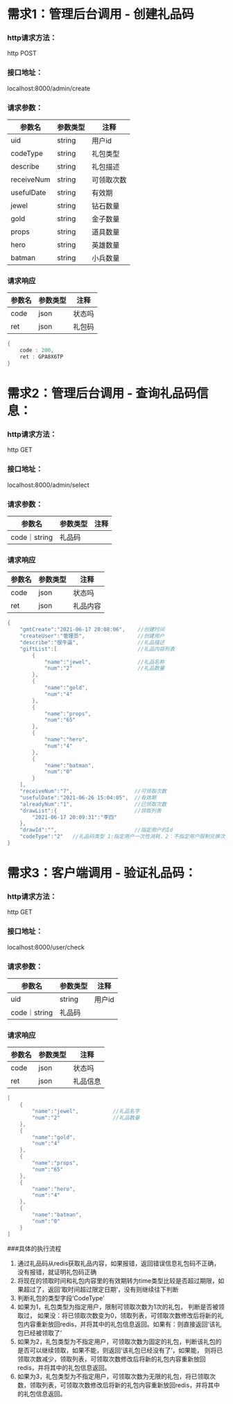 # 需求1：管理后台调用 - 创建礼品码
### http请求方法：
http  POST
### 接口地址：
localhost:8000/admin/create
### 请求参数：
参数名|参数类型|注释
------------ | ------------- | -------------
uid|string|用户id
codeType|string|礼包类型
describe|string|礼包描述
receiveNum|string|可领取次数
usefulDate|string|有效期
jewel|string|钻石数量
gold|string|金子数量
props|string|道具数量
hero|string|英雄数量
batman|string|小兵数量
### 请求响应
参数名|参数类型|注释
------------ | ------------- | -------------
code|json|状态吗
ret|json|礼包码

```java
{
    code : 200,
    ret : GPA8X6TP
}
```

# 需求2：管理后台调用 - 查询礼品码信息：
### http请求方法：
http  GET
### 接口地址：
localhost:8000/admin/select
### 请求参数：
参数名|参数类型|注释
------------ | ------------- | -------------
code｜string|礼品码
### 请求响应
参数名|参数类型|注释
------------ | ------------- | -------------
code|json|状态吗
ret|json|礼品内容

```java
{
    "gmtCreate":"2021-06-17 20:08:06",    //创建时间
    "createUser":"管理员",                 //创建用户
    "describe":"很牛逼",                   //礼品描述
    "giftList":[                          //礼品内容列表
        {
            "name":"jewel",               //礼品名称
            "num":"2"                     //礼品数量
        },
        {
            "name":"gold",
            "num":"4"
        },
        {
            "name":"props",
            "num":"65"
        },
        {
            "name":"hero",
            "num":"4"
        },
        {
            "name":"batman",
            "num":"0"
        }
    ],
    "receiveNum":"7",                    //可领取次数
    "usefulDate":"2021-06-26 15:04:05",  //有效期
    "alreadyNum":"1",                    //已领取次数
    "drawList":{                         //领取列表
        "2021-06-17 20:09:31":"李四"
    },
    "drawId":"",                         //指定用户的Id
    "codeType":"2"   //礼品码类型 1:指定用户一次性消耗，2：不指定用户限制兑换次数，3：不限用户，不限兑换次数
}
```

# 需求3：客户端调用 - 验证礼品码：
### http请求方法：
http  GET
### 接口地址：
localhost:8000/user/check
### 请求参数：
参数名|参数类型|注释
------------ | ------------- | -------------
uid|string|用户id
code｜string|礼品码
### 请求响应
参数名|参数类型|注释
------------ | ------------- | -------------
code|json|状态吗
ret|json|礼品信息

```java
[
    {
        "name":"jewel",           //礼品名字
        "num":"2"                 //礼品数量
    },
    {
        "name":"gold",
        "num":"4"
    },
    {
        "name":"props",
        "num":"65"
    },
    {
        "name":"hero",
        "num":"4"
    },
    {
        "name":"batman",
        "num":"0"
    }
]
```
###具体的执行流程
1. 通过礼品码从redis获取礼品内容，如果报错，返回错误信息礼包码不正确，没有报错，就证明礼包码正确
2. 将现在的领取时间和礼包内容里的有效期转为time类型比较是否超过期限，如果超过了，返回‘取时间超过限定日期’，没有则继续往下判断
3. 判断礼包的类型字段‘CodeType’
4. 如果为1，礼包类型为指定用户，限制可领取次数为1次的礼包， 判断是否被领取过，
   如果没：将已领取次数变为0，领取列表，可领取次数修改后将新的礼包内容重新放回redis，并将其中的礼包信息返回。如果有：则直接返回‘该礼包已经被领取了‘
5. 如果为2，礼包类型为不指定用户，可领取次数为固定的礼包，判断该礼包的是否可以继续领取，如果不能，则返回‘该礼包已经没有了’，如果能，
   则将已领取次数减少，领取列表，可领取次数修改后将新的礼包内容重新放回redis，并将其中的礼包信息返回。
6. 如果为3，礼包类型为不指定用户，可领取次数为无限的礼包，将已领取次数，领取列表，可领取次数修改后将新的礼包内容重新放回redis，并将其中的礼包信息返回。

